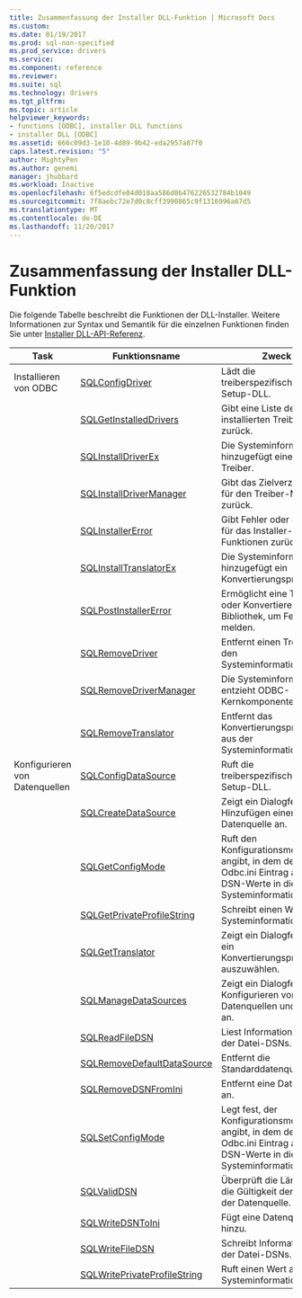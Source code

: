 ```yaml
---
title: Zusammenfassung der Installer DLL-Funktion | Microsoft Docs
ms.custom: 
ms.date: 01/19/2017
ms.prod: sql-non-specified
ms.prod_service: drivers
ms.service: 
ms.component: reference
ms.reviewer: 
ms.suite: sql
ms.technology: drivers
ms.tgt_pltfrm: 
ms.topic: article
helpviewer_keywords:
- functions [ODBC], installer DLL functions
- installer DLL [ODBC]
ms.assetid: 666c09d3-1e10-4d89-9b42-eda2957a87f0
caps.latest.revision: "5"
author: MightyPen
ms.author: genemi
manager: jhubbard
ms.workload: Inactive
ms.openlocfilehash: 6f5edcdfe04d018aa586d0b476226532784b1049
ms.sourcegitcommit: 7f8aebc72e7d0c8cff3990865c9f1316996a67d5
ms.translationtype: MT
ms.contentlocale: de-DE
ms.lasthandoff: 11/20/2017
---
```

# <a name="installer-dll-function-summary"></a>Zusammenfassung der Installer DLL-Funktion
Die folgende Tabelle beschreibt die Funktionen der DLL-Installer. Weitere Informationen zur Syntax und Semantik für die einzelnen Funktionen finden Sie unter [Installer DLL-API-Referenz](../../../odbc/reference/syntax/installer-dll-api-reference-function.md).  
  
|Task|Funktionsname|Zweck|  
|----------|-------------------|-------------|  
|Installieren von ODBC|[SQLConfigDriver](../../../odbc/reference/syntax/sqlconfigdriver-function.md)|Lädt die treiberspezifischen-Setup-DLL.|  
||[SQLGetInstalledDrivers](../../../odbc/reference/syntax/sqlgetinstalleddrivers-function.md)|Gibt eine Liste der installierten Treiber zurück.|  
||[SQLInstallDriverEx](../../../odbc/reference/syntax/sqlinstalldriverex-function.md)|Die Systeminformationen hinzugefügt einen Treiber.|  
||[SQLInstallDriverManager](../../../odbc/reference/syntax/sqlinstalldrivermanager-function.md)|Gibt das Zielverzeichnis für den Treiber-Manager zurück.|  
||[SQLInstallerError](../../../odbc/reference/syntax/sqlinstallererror-function.md)|Gibt Fehler oder Status für das Installer-Funktionen zurück.|  
||[SQLInstallTranslatorEx](../../../odbc/reference/syntax/sqlinstalltranslatorex-function.md)|Die Systeminformationen hinzugefügt ein Konvertierungsprogramm.|  
||[SQLPostInstallerError](../../../odbc/reference/syntax/sqlpostinstallererror-function.md)|Ermöglicht eine Treiber oder Konvertierer Setup-Bibliothek, um Fehler zu melden.|  
||[SQLRemoveDriver](../../../odbc/reference/syntax/sqlremovedriver-function.md)|Entfernt einen Treiber aus den Systeminformationen.|  
||[SQLRemoveDriverManager](../../../odbc/reference/syntax/sqlremovedrivermanager-function.md)|Die Systeminformationen entzieht ODBC-Kernkomponenten.|  
||[SQLRemoveTranslator](../../../odbc/reference/syntax/sqlremovetranslator-function.md)|Entfernt das Konvertierungsprogramm aus der Systeminformationen.|  
|Konfigurieren von Datenquellen|[SQLConfigDataSource](../../../odbc/reference/syntax/sqlconfigdatasource-function.md)|Ruft die treiberspezifischen-Setup-DLL.|  
||[SQLCreateDataSource](../../../odbc/reference/syntax/sqlcreatedatasource-function.md)|Zeigt ein Dialogfeld zum Hinzufügen einer Datenquelle an.|  
||[SQLGetConfigMode](../../../odbc/reference/syntax/sqlgetconfigmode-function.md)|Ruft den Konfigurationsmodus, der angibt, in dem der Odbc.ini Eintrag auflisten DSN-Werte in die Systeminformationen ab.|  
||[SQLGetPrivateProfileString](../../../odbc/reference/syntax/sqlgetprivateprofilestring-function.md)|Schreibt einen Wert in die Systeminformationen.|  
||[SQLGetTranslator](../../../odbc/reference/syntax/sqlgettranslator-function.md)|Zeigt ein Dialogfeld, um ein Konvertierungsprogramm auszuwählen.|  
||[SQLManageDataSources](../../../odbc/reference/syntax/sqlmanagedatasources.md)|Zeigt ein Dialogfeld zum Konfigurieren von Datenquellen und Treiber an.|  
||[SQLReadFileDSN](../../../odbc/reference/syntax/sqlreadfiledsn-function.md)|Liest Informationen aus der Datei-DSNs.|  
||[SQLRemoveDefaultDataSource](../../../odbc/reference/syntax/sqlremovedefaultdatasource-function.md)|Entfernt die Standarddatenquelle an.|  
||[SQLRemoveDSNFromIni](../../../odbc/reference/syntax/sqlremovedsnfromini-function.md)|Entfernt eine Datenquelle an.|  
||[SQLSetConfigMode](../../../odbc/reference/syntax/sqlsetconfigmode-function.md)|Legt fest, der Konfigurationsmodus, der angibt, in dem der Odbc.ini Eintrag auflisten DSN-Werte in die Systeminformationen.|  
||[SQLValidDSN](../../../odbc/reference/syntax/sqlvaliddsn-function.md)|Überprüft die Länge und die Gültigkeit der Namen der Datenquelle.|  
||[SQLWriteDSNToIni](../../../odbc/reference/syntax/sqlwritedsntoini-function.md)|Fügt eine Datenquelle hinzu.|  
||[SQLWriteFileDSN](../../../odbc/reference/syntax/sqlwritefiledsn-function.md)|Schreibt Informationen in der Datei-DSNs.|  
||[SQLWritePrivateProfileString](../../../odbc/reference/syntax/sqlwriteprivateprofilestring-function.md)|Ruft einen Wert aus der Systeminformationen ab.|
